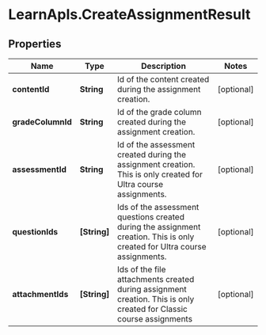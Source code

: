 # LearnApIs.CreateAssignmentResult

## Properties
Name | Type | Description | Notes
------------ | ------------- | ------------- | -------------
**contentId** | **String** | Id of the content created during the assignment creation. | [optional] 
**gradeColumnId** | **String** | Id of the grade column created during the assignment creation. | [optional] 
**assessmentId** | **String** | Id of the assessment created during the assignment creation.  This is only created for Ultra course assignments. | [optional] 
**questionIds** | **[String]** | Ids of the assessment questions created during the assignment creation.  This is only created for Ultra course assignments. | [optional] 
**attachmentIds** | **[String]** | Ids of the file attachments created during assignment creation.  This is only created for Classic course assignments | [optional] 
